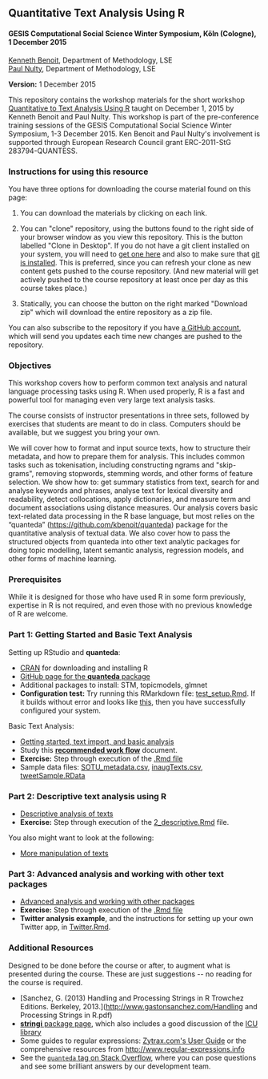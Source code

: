 ## Quantitative Text Analysis Using R


#### GESIS Computational Social Science Winter Symposium, Köln (Cologne), 1 December 2015

[Kenneth Benoit](kbenoit@lse.ac.uk), Department of Methodology, LSE  
[Paul Nulty](p.nulty@lse.ac.uk), Department of Methodology, LSE  

**Version:** 1 December 2015

This repository contains the workshop materials for the short workshop [Quantitative to Text Analysis Using R](http://www.gesis.org/css-wintersymposium/program/workshops-tutorials/quantitative-text-analysis-using-r/) taught on December 1, 2015 by Kenneth Benoit and Paul Nulty.  This workshop is part of the pre-conference training sessions of the GESIS Computational Social Science Winter Symposium, 1-3 December 2015.  Ken Benoit and Paul Nulty's involvement is supported through European Research Council grant ERC-2011-StG 283794-QUANTESS.

### Instructions for using this resource ###

You have three options for downloading the course material found on this page:  

1.  You can download the materials by clicking on each link.  

2.  You can "clone" repository, using the buttons found to the right side of your browser window as you view this repository.  This is the button labelled "Clone in Desktop".  If you do not have a git client installed on your system, you will need to [get one here](https://git-scm.com/download/gui) and also to make sure that [git is installed](https://git-scm.com/downloads).  This is preferred, since you can refresh your clone as new content gets pushed to the course repository.  (And new material will get actively pushed to the course repository at least once per day as this course takes place.)

3.  Statically, you can choose the button on the right marked "Download zip" which will download the entire repository as a zip file.

You can also subscribe to the repository if you have [a GitHub account](https://github.com), which will send you updates each time new changes are pushed to the repository.

### Objectives

This workshop covers how to perform common text analysis and natural language processing tasks using R.  When used properly, R is a fast and powerful tool for managing even very large text analysis tasks.  

The course consists of instructor presentations in three sets, followed by exercises that students are meant to do in class.  Computers should be available, but we suggest you bring your own.

We will cover how to format and input source texts, how to structure their metadata, and how to prepare them for analysis.  This includes common tasks such as tokenisation, including constructing ngrams and "skip-grams", removing stopwords, stemming words, and other forms of feature selection.  We show how to: get summary statistics from text, search for and analyse keywords and phrases, analyse text for lexical diversity and readability,  detect collocations, apply dictionaries, and measure term and document associations using distance measures.  Our analysis covers basic text-related data processing in the R base language, but most relies on the “quanteda” (https://github.com/kbenoit/quanteda) package for the quantitative analysis of textual data.  We also cover how to pass the structured objects from quanteda into other text analytic packages for doing topic modelling, latent semantic analysis, regression models, and other forms of machine learning.


### Prerequisites

While it is designed for those who have used R in some form previously, expertise in R is not required, and even those with no previous knowledge of R are welcome.


### Part 1: Getting Started and Basic Text Analysis

Setting up RStudio and **quanteda**:  

*  [CRAN](https://cran.r-project.org) for downloading and installing R
*  [GitHub page for the **quanteda** package](https://github.com/kbenoit/quanteda)
*  Additional packages to install:  STM, topicmodels, glmnet
*  **Configuration test:**  Try running this RMarkdown file: [test_setup.Rmd](1_getting_started/test_setup.Rmd).  If it builds without error and looks like [this](https://rawgit.com/kbenoit/ITAUR-Short/master/1_getting_started/test_setup.html), then you have successfully configured your system.  

Basic Text Analysis:  

*  [Getting started, text import, and basic analysis](1_getting_started/1_getting_started.Rmd)
*  Study this [**recommended work flow**](1_getting_started/workflow.Rmd) document.
*  **Exercise:** Step through execution of the [.Rmd file](1_getting_started/1_getting_started.Rmd)
*  Sample data files: [SOTU_metadata.csv](https://github.com/kbenoit/ITAUR/blob/master/data/SOTU_metadata.csv), [inaugTexts.csv](https://github.com/kbenoit/ITAUR/blob/master/data/inaugTexts.csv), [tweetSample.RData](https://github.com/kbenoit/ITAUR/blob/master/data/tweetSample.RData)


### Part 2: Descriptive text analysis using R

*  [Descriptive analysis of texts](https://rawgit.com/kbenoit/ITAUR-Short/master/2_descriptive/2_descriptive.html)  
*  **Exercise:** Step through execution of the [2_descriptive.Rmd](2_descriptive/2_descriptive.Rmd) file.

You also might want to look at the following:

*  [More manipulation of texts](https://rawgit.com/kbenoit/ITAUR-Short/master/2_descriptive/text_manipulation.html)  


### Part 3: Advanced analysis and working with other text packages

*  [Advanced analysis and working with other packages](https://rawgit.com/kbenoit/ITAUR-Short/master/3_advanced/advanced.html)
*  **Exercise:** Step through execution of the [.Rmd file](3_advanced/advanced.Rmd)
*  **Twitter analysis example**, and the instructions for setting up your own Twitter app, in [Twitter.Rmd](3_advanced/Twitter.Rmd). 



### Additional Resources

Designed to be done before the course or after, to augment what is presented during the course.  These are just suggestions -- no reading for the course is required.

*  [Sanchez, G. (2013) Handling and Processing Strings in R Trowchez Editions. Berkeley, 2013.](http://www.gastonsanchez.com/Handling and Processing Strings in R.pdf)  
*  [**stringi** package page](http://www.rexamine.com/resources/stringi/), which also includes a good discussion of the [ICU library](http://site.icu-project.org)  
*  Some guides to regular expressions: [Zytrax.com's User Guide](http://www.zytrax.com/tech/web/regex.htm)
 or the comprehensive resources from http://www.regular-expressions.info  
*  See the [`quanteda` tag on Stack Overflow](http://stackoverflow.com/questions/tagged/quanteda), where you can pose questions and see some brilliant answers by our development team.
